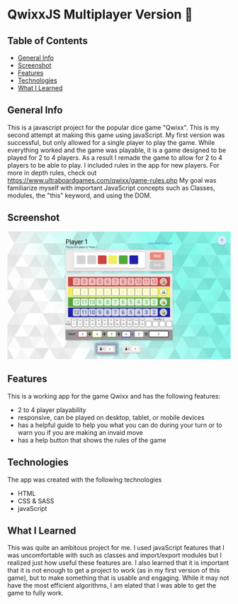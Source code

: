 # QwixxJS Multiplayer Version 🎲

## Table of Contents
* [General Info](#general-info)
* [Screenshot](#screenshot)
* [Features](#features)
* [Technologies](#technologies)
* [What I Learned](#what-i-learned)

## General Info

This is a javascript project for the popular dice game "Qwixx". This is my second attempt at making this game using javaScript. My first version was successful, but only allowed for a single player to play the game. While everything worked and the game was playable, it is a game designed to be played for 2 to 4 players. As a result I remade the game to allow for 2 to 4 players to be able to play. I included rules in the app for new players. For more in depth rules, check out https://www.ultraboardgames.com/qwixx/game-rules.php
My goal was familiarize myself with important JavaScript concepts such as Classes, modules, the "this" keyword, and using the DOM.

## Screenshot
![ScreenShot](https://github.com/Leopoldov95/QwixxJS-Multiplayer/blob/main/screenshot.png?raw=true)

## Features
This is a working app for the game Qwixx and has the following features:
* 2 to 4 player playability
* responsive, can be played on desktop, tablet, or mobile devices
* has a helpful guide to help you what you can do during your turn or to warn you if you are making an invaid move
* has a help button that shows the rules of the game

## Technologies
The app was created with the following technologies
* HTML
* CSS & SASS
* javaScript

## What I Learned
This was quite an ambitous project for me. I used javaScript features that I was uncomfortable with such as classes and import/export modules but I realized just how useful these features are. I also learned that it is important that it is not enough to get a project to work (as in my first version of this game), but to make something that is usable and engaging. While it may not have the most efficient algorithms, I am elated that I was able to get the game to fully work.
